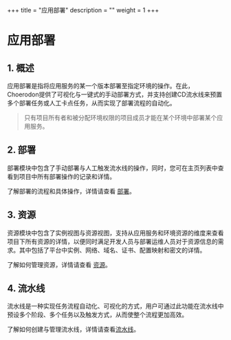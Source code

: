 +++
title = "应用部署"
description = ""
weight = 1
+++

#  应用部署

## 1. 概述

应用部署是指将应用服务的某一个版本部署至指定环境的操作。在此，Choerodon提供了可视化与一键式的手动部署方式，并支持创建CD流水线来预置多个部署任务或人工卡点任务，从而实现了部署流程的自动化。

> 只有项目所有者和被分配环境权限的项目成员才能在某个环境中部署某个应用服务。

## 2. 部署

部署模块中包含了手动部署与人工触发流水线的操作，同时，您可在主页列表中查看到项目中所有部署操作的记录和详情。

了解部署的流程和具体操作，详情请查看 [部署](./deploy)。

## 3. 资源

资源模块中包含了实例视图与资源视图，支持从应用服务和环境资源的维度来查看项目下所有资源的详情，以便同时满足开发人员与部署运维人员对于资源信息的需求。其中包括了平台中实例、网络、域名、证书、配置映射和密文的详情。


了解如何管理资源，详情请查看 [资源](./resource)。

## 4. 流水线

流水线是一种实现任务流程自动化、可视化的方式，用户可通过此功能在流水线中预设多个阶段、多个任务以及触发方式，从而使整个流程更加高效。

了解如何创建与管理流水线，详情请查看[流水线](./pipline)。